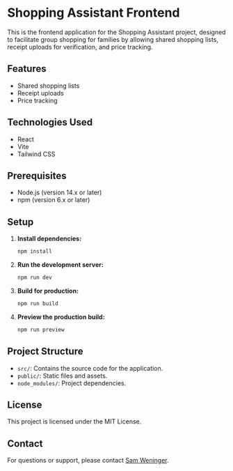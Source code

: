 # Shopping Assistant Frontend

This is the frontend application for the Shopping Assistant project, designed to facilitate group shopping for families by allowing shared shopping lists, receipt uploads for verification, and price tracking.

## Features

- Shared shopping lists
- Receipt uploads
- Price tracking

## Technologies Used

- React
- Vite
- Tailwind CSS

## Prerequisites

- Node.js (version 14.x or later)
- npm (version 6.x or later)

## Setup

1. **Install dependencies:**

   ```bash
   npm install
   ```

2. **Run the development server:**

   ```bash
   npm run dev
   ```

3. **Build for production:**

   ```bash
   npm run build
   ```

4. **Preview the production build:**

   ```bash
   npm run preview
   ```

## Project Structure

- `src/`: Contains the source code for the application.
- `public/`: Static files and assets.
- `node_modules/`: Project dependencies.

## License

This project is licensed under the MIT License.

## Contact

For questions or support, please contact [Sam Weninger](mailto:sweninger99@gmail.com).
